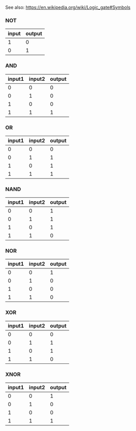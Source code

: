 See also: https://en.wikipedia.org/wiki/Logic_gate#Symbols


### NOT

| input | output |
| ----- | ------ |
| 1     | 0      |
| 0     | 1      |

### AND

| input1 | input2 | output |
| ------ | ------ | ------ |
| 0      | 0      | 0      |
| 0      | 1      | 0      |
| 1      | 0      | 0      |
| 1      | 1      | 1      |

### OR

| input1 | input2 | output |
| ------ | ------ | ------ |
| 0      | 0      | 0      |
| 0      | 1      | 1      |
| 1      | 0      | 1      |
| 1      | 1      | 1      |

### NAND

| input1 | input2 | output |
| ------ | ------ | ------ |
| 0      | 0      | 1      |
| 0      | 1      | 1      |
| 1      | 0      | 1      |
| 1      | 1      | 0      |

### NOR

| input1 | input2 | output |
| ------ | ------ | ------ |
| 0      | 0      | 1      |
| 0      | 1      | 0      |
| 1      | 0      | 0      |
| 1      | 1      | 0      |

### XOR

| input1 | input2 | output |
| ------ | ------ | ------ |
| 0      | 0      | 0      |
| 0      | 1      | 1      |
| 1      | 0      | 1      |
| 1      | 1      | 0      |

### XNOR

| input1 | input2 | output |
| ------ | ------ | ------ |
| 0      | 0      | 1      |
| 0      | 1      | 0      |
| 1      | 0      | 0      |
| 1      | 1      | 1      |
